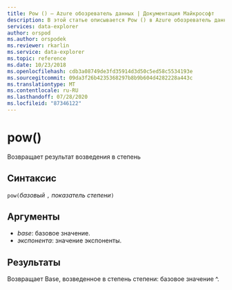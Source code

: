 ```yaml
---
title: Pow () — Azure обозреватель данных | Документация Майкрософт
description: В этой статье описывается Pow () в Azure обозреватель данных.
services: data-explorer
author: orspod
ms.author: orspodek
ms.reviewer: rkarlin
ms.service: data-explorer
ms.topic: reference
ms.date: 10/23/2018
ms.openlocfilehash: cdb3a08749de3fd35914d3d50c5ed58c5534193e
ms.sourcegitcommit: 09da3f26b4235368297b8b9b604d4282228a443c
ms.translationtype: MT
ms.contentlocale: ru-RU
ms.lasthandoff: 07/28/2020
ms.locfileid: "87346122"
---
```

# <a name="pow"></a>pow()

Возвращает результат возведения в степень

## <a name="syntax"></a>Синтаксис

`pow(`*базовый* `,` *показатель степени*`)`

## <a name="arguments"></a>Аргументы

* *base*: базовое значение.
* *экспонента*: значение экспоненты.

## <a name="returns"></a>Результаты

Возвращает Base, возведенное в степень степени: базовое значение ^.
